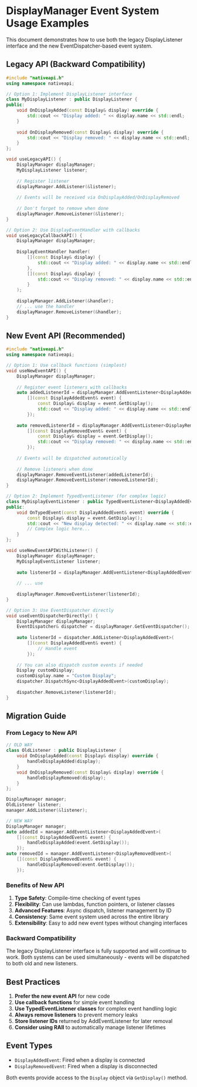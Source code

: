 # DisplayManager Event System Usage Examples

This document demonstrates how to use both the legacy DisplayListener interface and the new EventDispatcher-based event system.

## Legacy API (Backward Compatibility)

```cpp
#include "nativeapi.h"
using namespace nativeapi;

// Option 1: Implement DisplayListener interface
class MyDisplayListener : public DisplayListener {
public:
    void OnDisplayAdded(const Display& display) override {
        std::cout << "Display added: " << display.name << std::endl;
    }
    
    void OnDisplayRemoved(const Display& display) override {
        std::cout << "Display removed: " << display.name << std::endl;
    }
};

void useLegacyAPI() {
    DisplayManager displayManager;
    MyDisplayListener listener;
    
    // Register listener
    displayManager.AddListener(&listener);
    
    // Events will be received via OnDisplayAdded/OnDisplayRemoved
    
    // Don't forget to remove when done
    displayManager.RemoveListener(&listener);
}

// Option 2: Use DisplayEventHandler with callbacks
void useLegacyCallbackAPI() {
    DisplayManager displayManager;
    
    DisplayEventHandler handler(
        [](const Display& display) {
            std::cout << "Display added: " << display.name << std::endl;
        },
        [](const Display& display) {
            std::cout << "Display removed: " << display.name << std::endl;
        }
    );
    
    displayManager.AddListener(&handler);
    // ... use the handler
    displayManager.RemoveListener(&handler);
}
```

## New Event API (Recommended)

```cpp
#include "nativeapi.h"
using namespace nativeapi;

// Option 1: Use callback functions (simplest)
void useNewEventAPI() {
    DisplayManager displayManager;
    
    // Register event listeners with callbacks
    auto addedListenerId = displayManager.AddEventListener<DisplayAddedEvent>(
        [](const DisplayAddedEvent& event) {
            const Display& display = event.GetDisplay();
            std::cout << "Display added: " << display.name << std::endl;
        });
        
    auto removedListenerId = displayManager.AddEventListener<DisplayRemovedEvent>(
        [](const DisplayRemovedEvent& event) {
            const Display& display = event.GetDisplay();
            std::cout << "Display removed: " << display.name << std::endl;
        });
    
    // Events will be dispatched automatically
    
    // Remove listeners when done
    displayManager.RemoveEventListener(addedListenerId);
    displayManager.RemoveEventListener(removedListenerId);
}

// Option 2: Implement TypedEventListener (for complex logic)
class MyDisplayEventListener : public TypedEventListener<DisplayAddedEvent> {
public:
    void OnTypedEvent(const DisplayAddedEvent& event) override {
        const Display& display = event.GetDisplay();
        std::cout << "New display detected: " << display.name << std::endl;
        // Complex logic here...
    }
};

void useNewEventAPIWithListener() {
    DisplayManager displayManager;
    MyDisplayEventListener listener;
    
    auto listenerId = displayManager.AddEventListener<DisplayAddedEvent>(&listener);
    
    // ... use
    
    displayManager.RemoveEventListener(listenerId);
}

// Option 3: Use EventDispatcher directly
void useEventDispatcherDirectly() {
    DisplayManager displayManager;
    EventDispatcher& dispatcher = displayManager.GetEventDispatcher();
    
    auto listenerId = dispatcher.AddListener<DisplayAddedEvent>(
        [](const DisplayAddedEvent& event) {
            // Handle event
        });
    
    // You can also dispatch custom events if needed
    Display customDisplay;
    customDisplay.name = "Custom Display";
    dispatcher.DispatchSync<DisplayAddedEvent>(customDisplay);
    
    dispatcher.RemoveListener(listenerId);
}
```

## Migration Guide

### From Legacy to New API

```cpp
// OLD WAY
class OldListener : public DisplayListener {
    void OnDisplayAdded(const Display& display) override {
        handleDisplayAdded(display);
    }
    void OnDisplayRemoved(const Display& display) override {
        handleDisplayRemoved(display);
    }
};

DisplayManager manager;
OldListener listener;
manager.AddListener(&listener);

// NEW WAY
DisplayManager manager;
auto addedId = manager.AddEventListener<DisplayAddedEvent>(
    [](const DisplayAddedEvent& event) {
        handleDisplayAdded(event.GetDisplay());
    });
auto removedId = manager.AddEventListener<DisplayRemovedEvent>(
    [](const DisplayRemovedEvent& event) {
        handleDisplayRemoved(event.GetDisplay());
    });
```

### Benefits of New API

1. **Type Safety**: Compile-time checking of event types
2. **Flexibility**: Can use lambdas, function pointers, or listener classes
3. **Advanced Features**: Async dispatch, listener management by ID
4. **Consistency**: Same event system used across the entire library
5. **Extensibility**: Easy to add new event types without changing interfaces

### Backward Compatibility

The legacy DisplayListener interface is fully supported and will continue to work. Both systems can be used simultaneously - events will be dispatched to both old and new listeners.

## Best Practices

1. **Prefer the new event API** for new code
2. **Use callback functions** for simple event handling
3. **Use TypedEventListener classes** for complex event handling logic
4. **Always remove listeners** to prevent memory leaks
5. **Store listener IDs** returned by AddEventListener for later removal
6. **Consider using RAII** to automatically manage listener lifetimes

## Event Types

- `DisplayAddedEvent`: Fired when a display is connected
- `DisplayRemovedEvent`: Fired when a display is disconnected

Both events provide access to the `Display` object via `GetDisplay()` method.
